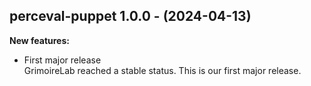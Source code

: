 ## perceval-puppet 1.0.0 - (2024-04-13)

**New features:**

 * First major release\
   GrimoireLab reached a stable status. This is our first major release.

